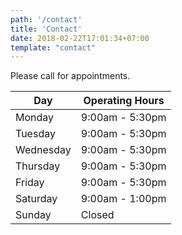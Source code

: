 ```yaml
---
path: '/contact'
title: 'Contact'
date: 2018-02-22T17:01:34+07:00
template: "contact"
---
```


Please call for appointments.

| Day       | Operating Hours |
| --------- | --------------- |
| Monday    | 9:00am - 5:30pm |
| Tuesday   | 9:00am - 5:30pm |
| Wednesday | 9:00am - 5:30pm |
| Thursday  | 9:00am - 5:30pm |
| Friday    | 9:00am - 5:30pm |
| Saturday  | 9:00am - 1:00pm |
| Sunday    | Closed          |

